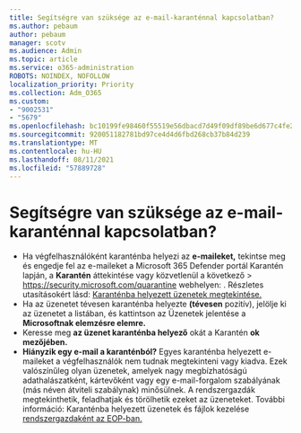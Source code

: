 ```yaml
---
title: Segítségre van szüksége az e-mail-karanténnal kapcsolatban?
ms.author: pebaum
author: pebaum
manager: scotv
ms.audience: Admin
ms.topic: article
ms.service: o365-administration
ROBOTS: NOINDEX, NOFOLLOW
localization_priority: Priority
ms.collection: Adm_O365
ms.custom:
- "9002531"
- "5679"
ms.openlocfilehash: bc10199fe98460f55519e56dbacd7d49f09df89be6d677c4fe2b6b95f529e26d
ms.sourcegitcommit: 920051182781bd97ce4d4d6fbd268cb37b84d239
ms.translationtype: MT
ms.contentlocale: hu-HU
ms.lasthandoff: 08/11/2021
ms.locfileid: "57889728"
---
```

# <a name="need-help-with-email-quarantine"></a>Segítségre van szüksége az e-mail-karanténnal kapcsolatban?

- Ha végfelhasználóként karanténba helyezi az **e-maileket,** tekintse meg és engedje fel az e-maileket a Microsoft 365 Defender portál Karantén lapján, a **Karantén** áttekintése vagy közvetlenül a következő  \>  <https://security.microsoft.com/quarantine> webhelyen: . Részletes utasításokért lásd: [Karanténba helyezett üzenetek megtekintése.](https://docs.microsoft.com/microsoft-365/security/office-365-security/find-and-release-quarantined-messages-as-a-user#view-your-quarantined-messages)
- Ha az üzenetet tévesen karanténba helyezte **(tévesen** pozitív), jelölje ki az üzenetet a listában, és kattintson az Üzenetek jelentése a **Microsoftnak elemzésre elemre.**
- Keresse meg **az üzenet karanténba helyező** okát a Karantén **ok mezőjében.**
- **Hiányzik egy e-mail a karanténból?** Egyes karanténba helyezett e-maileket a végfelhasználók nem tudnak megtekinteni vagy kiadva. Ezek valószínűleg olyan üzenetek, amelyek nagy megbízhatóságú adathalászatként, kártevőként vagy egy e-mail-forgalom szabályának (más néven átviteli szabálynak) minősülnek. A rendszergazdák megtekinthetik, feladhatjak és törölhetik ezeket az üzeneteket. További információ: Karanténba helyezett üzenetek és fájlok kezelése [rendszergazdaként az EOP-ban.](https://docs.microsoft.com/microsoft-365/security/office-365-security/manage-quarantined-messages-and-files)
